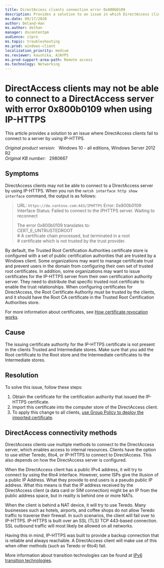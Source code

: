```yaml
---
title: DirectAccess clients connection error 0x800b0109
description: Provides a solution to an issue in which DirectAccess clients encounter error code 0x800b0109 and cannot connect to Windows Server by using IP-HTTPS.
ms.date: 09/17/2020
author: Deland-Han
ms.author: delhan
manager: dscontentpm
audience: itpro
ms.topic: troubleshooting
ms.prod: windows-client
localization_priority: medium
ms.reviewer: kaushika, AJAYPS
ms.prod-support-area-path: Remote access
ms.technology: Networking
---
```

# DirectAccess clients may not be able to connect to a DirectAccess server with error 0x800b0109 when using IP-HTTPS

This article provides a solution to an issue where DirectAccess clients fail to connect to a server by using IP-HTTPS.

_Original product version:_ &nbsp; Windows 10 - all editions, Windows Server 2012 R2  
_Original KB number:_ &nbsp; 2980667

## Symptoms

DirectAccess clients may not be able to connect to a DirectAccess server by using IP-HTTPS. When you run the `netsh interface http show interface` command, the output is as follows:

> URL: `https://da.contoso.com:443/IPHTTPS`
Error: 0x800b0109  
Interface Status: Failed to connect to the IPHTTPS server. Waiting to reconnect
>
> The error 0x800b0109 translates to:  
CERT_E_UNTRUSTEDROOT  
\# A certificate chain processed, but terminated in a root  
\# certificate which is not trusted by the trust provider.

By default, the Trusted Root Certification Authorities certificate store is configured with a set of public certification authorities that are trusted by a Windows client. Some organizations may want to manage certificate trust and prevent users in the domain from configuring their own set of trusted root certificates. In addition, some organizations may want to issue certificates for the IP-HTTPS server from their own certification authority server. They need to distribute that specific trusted root certificate to enable the trust relationships. When configuring certificates for DirectAccess, the Root Certificate Authority must be trusted by the clients, and it should have the Root CA certificate in the Trusted Root Certification Authorities store.

For more information about certificates, see [How certificate revocation works](/previous-versions/windows/it-pro/windows-server-2008-R2-and-2008/ee619754(v=ws.10)).

## Cause

The issuing certificate authority for the IP-HTTPS certificate is not present in the clients Trusted and Intermediate stores. Make sure that you add the Root certificate to the Root store and the Intermediate certificates to the Intermediate stores.

## Resolution

To solve this issue, follow these steps:

1. Obtain the certificate for the certification authority that issued the IP-HTTPS certificate.
2. Import this certificate into the computer store of the DirectAccess client.
3. To apply this change to all clients, [use Group Policy to deploy the imported certificate](/previous-versions/windows/it-pro/windows-server-2008-R2-and-2008/cc772491(v=ws.11)).

## DirectAccess connectivity methods

DirectAccess clients use multiple methods to connect to the DirectAccess server, which enables access to internal resources. Clients have the option to use either Teredo, 6to4, or IP-HTTPS to connect to DirectAccess. This also depends on how the DirectAccess server is configured.

When the DirectAccess client has a public IPv4 address, it will try to connect by using the 6to4 interface. However, some ISPs give the illusion of a public IP Address. What they provide to end users is a pseudo public IP address. What this means is that the IP address received by the DirectAccess client (a data card or SIM connection) might be an IP from the public address space, but in reality is behind one or more NATs.

When the client is behind a NAT device, it will try to use Teredo. Many businesses such as hotels, airports, and coffee shops do not allow Teredo traffic to traverse their firewall. In such scenarios, the client will fail over to IP-HTTPS. IP-HTTPS is built over an SSL (TLS) TCP 443-based connection. SSL outbound traffic will most likely be allowed on all networks.

Having this in mind, IP-HTTPS was built to provide a backup connection that is reliable and always reachable. A DirectAccess client will make use of this when other methods (such as Teredo or 6to4) fail.

More information about transition technologies can be found at [IPv6 transition technologies](/previous-versions//bb726951(v=technet.10)).
